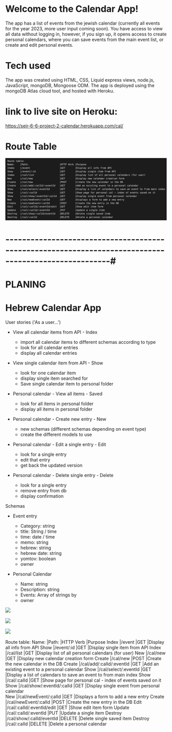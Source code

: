 # Welcome to the Calendar App!
The app has a list of events from the jewish calendar (currently all events for the year 2023, more user input coming soon).
You have access to view all data without logging in, however, if you sign up, it opens access to create personal calendars, where you can save events from the main event list, or create and edit personal events.

# Tech used
The app was created using HTML, CSS, Liquid express views, node.js, JavaScript, mongoDB, Mongoose ODM. 
The app is deployed using the mongoDB Atlas cloud tool, and hosted with Heroku.

# link to live site on Heroku:

https://seir-6-6-project-2-calendar.herokuapp.com/cal/

# Route Table

![](Planing/route_table_new.png)

# -----------------------------------------------------------------------------------------------------#

# PLANING


# Hebrew Calendar App
User stories ('As a user...')
- View all calendar items from API - Index
  - import all calendar items to different schemas according to type
  - look for all calendar entries
  - display all calendar entries

- View single calendar item from API - Show
  - look for one calendar item
  - display single item searched for
  - Save single calendar item to personal folder

- Personal calendar - View all items - Saved
  - look for all items in personal folder
  - display all items in personal folder

- Personal calendar - Create new entry - New
  - new schemas (different schemas depending on event type)
  - create the different models to use

- Personal calendar - Edit a single entry - Edit
  - look for a single entry
  - edit that entry
  - get back the updated version

- Personal calendar - Delete single entry - Delete
  - look for a single entry
  - remove entry from db
  - display confirmation


Schemas
- Event entry
  - Category: string
  - title: String / time
  - time: date / time
  - memo: string
  - hebrew: string
  - hebrew date: string
  - yomtov: boolean
  - owner

- Personal Calendar
  - Name: string
  - Description: string
  - Events: Array of strings by 
  - owner


![](ERD.png)

![](route_table_new.png)

![](wire%20frames.png)








Route table:
Name:    |Path:                      |HTTP Verb |Purpose
Index    |/event                     |GET       |Display all info from API
Show     |/event/:id                 |GET       |Display single item from API
Index    |/cal/list                  |GET       |Display list of all personal calendars (for user)
New      |/cal/new                   |GET       |Display new calendar creation form
Create   |/cal/new                   |POST      |Create the new calendar in the DB
Create   |/cal/add/:calId/:eventId   |GET       |Add an existing event to a personal calendar
Show     |/cal/select/:eventId       |GET       |Display a list of calendars to save an event to from main index
Show     |/cal/:calId                |GET       |Show page for personal cal - index of events saved on it
Show     |/cal/show/:eventId/:calId  |GET       |Display single event from personal calendar   
New      |/cal/newEvent/:calId       |GET       |Displays a form to add a new entry
Create   |/cal/newEvent/:calId       |POST      |Create the new entry in the DB
Edit     |/cal/:calId/:eventId/edit  |GET       |Show edit item form
Update   |/cal/:calId/:eventId       |PUT       |Update a single item
Destroy  |/cal/show/:calId/eventId   |DELETE    |Delete single saved item
Destroy  |/cal/:calId                |DELETE    |Delete a personal calendar












